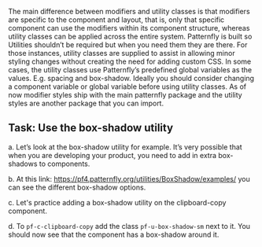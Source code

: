 
The main difference between modifiers and utility classes is that modifiers are specific to the component and layout, that is, only that specific component can use the modifiers within its component structure, whereas utility classes can be applied across the entire system.
Patternfly is built so Utilities shouldn’t be required but when you need them they are there. For those instances, utility classes are supplied to assist in allowing minor styling changes without creating the need for adding custom CSS. In some cases, the utility classes use Patternfly’s predefined global variables as the values. E.g. spacing and box-shadow.
Ideally you should consider changing a component variable or global variable before using utility classes. As of now modifier styles ship with the main patternfly package and the utility styles are another package that you can import.

## Task: Use the box-shadow utility
a. Let’s look at the box-shadow utility for example. It’s very possible that when you are developing your product, you need to add in extra box-shadows to components.

b. At this link: https://pf4.patternfly.org/utilities/BoxShadow/examples/ you can see the different box-shadow options.

c. Let's practice adding a box-shadow utility on the clipboard-copy component.

d. To `pf-c-clipboard-copy` add the class `pf-u-box-shadow-sm` next to it. You should now see that the component has a box-shadow around it.
